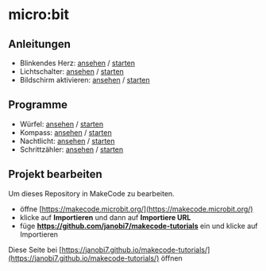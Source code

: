 # micro:bit

## Anleitungen

* Blinkendes Herz: [ansehen](/makecode-tutorials/flashing-heart) / [starten](https://makecode.microbit.org/#tutorial:github:janobi7/makecode-tutorials/flashing-heart)
* Lichtschalter: [ansehen](/makecode-tutorials/light-switch) / [starten](https://makecode.microbit.org/#tutorial:github:janobi7/makecode-tutorials/light-switch)
* Bildschirm aktivieren: [ansehen](/makecode-tutorials/screen-activator) / [starten](https://makecode.microbit.org/#tutorial:github:janobi7/makecode-tutorials/screen-activator)

## Programme

* Würfel: [ansehen](/makecode-tutorials/dice) / [starten](https://makecode.microbit.org/#tutorial:github:janobi7/makecode-tutorials/dice)
* Kompass: [ansehen](/makecode-tutorials/compass) / [starten](https://makecode.microbit.org/#tutorial:github:janobi7/makecode-tutorials/compass)
* Nachtlicht: [ansehen](/makecode-tutorials/clap-light) / [starten](https://makecode.microbit.org/#tutorial:github:janobi7/makecode-tutorials/clap-light)
* Schrittzähler: [ansehen](/makecode-tutorials/step-counter) / [starten](https://makecode.microbit.org/#tutorial:github:janobi7/makecode-tutorials/step-counter)

## Projekt bearbeiten

Um dieses Repository in MakeCode zu bearbeiten.

* öffne [https://makecode.microbit.org/](https://makecode.microbit.org/)
* klicke auf **Importieren** und dann auf **Importiere URL**
* füge **https://github.com/janobi7/makecode-tutorials** ein und klicke auf Importieren

Diese Seite bei [https://janobi7.github.io/makecode-tutorials/](https://janobi7.github.io/makecode-tutorials/) öffnen

<script src="https://makecode.com/gh-pages-embed.js"></script><script>makeCodeRender("{{ site.makecode.home_url }}", "{{ site.github.owner_name }}/{{ site.github.repository_name }}");</script>

